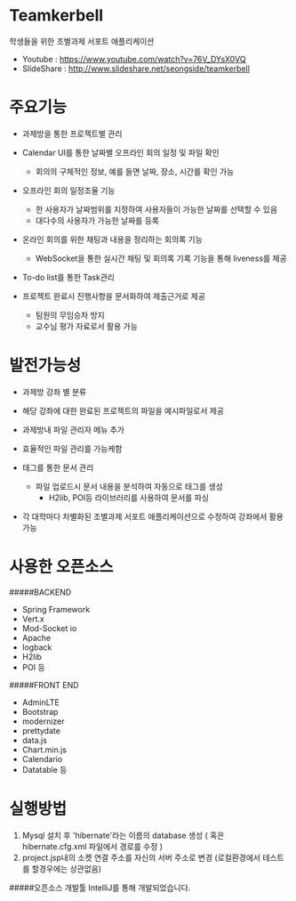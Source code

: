 
Teamkerbell
=====
학생들을 위한 조별과제 서포트 애플리케이션 
* Youtube : https://www.youtube.com/watch?v=76V_DYsX0VQ 
* SlideShare : http://www.slideshare.net/seongside/teamkerbell

주요기능
=====
* 과제방을 통한 프로젝트별 관리

* Calendar UI를 통한 날짜별 오프라인 회의 일정 및 파일 확인
  * 회의의 구체적인 정보, 예를 들면 날짜, 장소, 시간를 확인 가능
  
* 오프라인 회의 일정조율 기능
  * 한 사용자가 날짜범위를 지정하여 사용자들이 가능한 날짜를 선택할 수 있음
  * 대다수의 사용자가 가능한 날짜를 등록
 
* 온라인 회의를 위한 채팅과 내용을 정리하는 회의록 기능
  * WebSocket을 통한 실시간 채팅 및 회의록 기록 기능을 통해 liveness를 제공

* To-do list를 통한 Task관리

* 프로젝트 완료시 진행사항을 문서화하여 제출근거로 제공
  * 팀원의 무임승차 방지
  * 교수님 평가 자료로서 활용 가능

 발전가능성
=====

* 과제방 강좌 별 분류
 * 해당 강좌에 대한 완료된 프로젝트의 파일을 예시파일로서 제공
 
* 과제방내 파일 관리자 메뉴 추가
 * 효율적인 파일 관리를 가능케함
 
* 태그를 통한 문서 관리
  * 파일 업로드시 문서 내용을 분석하여 자동으로 태그를 생성 
    * H2lib, POI등 라이브러리를 사용하여 문서를 파싱
    
* 각 대학마다 차별화된 조별과제 서포트 애플리케이션으로 수정하여 강좌에서 활용 가능 

사용한 오픈소스 
=====
#####BACKEND 
* Spring Framework
* Vert.x
* Mod-Socket io
* Apache
* logback
* H2lib
* POI 등

#####FRONT END
* AdminLTE
* Bootstrap
* modernizer
* prettydate
* data.js
* Chart.min.js
* Calendario
* Datatable 등

실행방법 
=====
 1. Mysql 설치 후 'hibernate'라는 이름의 database 생성 ( 혹은 hibernate.cfg.xml 파일에서 경로를 수정 )
 2. project.jsp내의 소켓 연결 주소를 자신의 서버 주소로 변경 (로컬환경에서 테스트를 할경우에는 상관없음)
 

#####오픈소스 개발툴 IntelliJ를 통해 개발되었습니다. 
